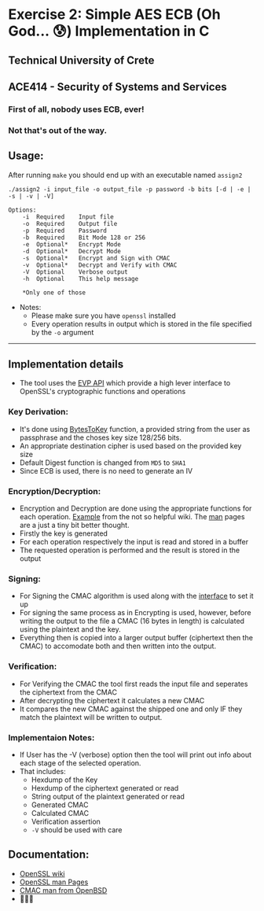 # Exercise 2: Simple AES ECB (Oh God... :cold_sweat:) Implementation in C

Technical University of Crete
---
ACE414 - Security of Systems and Services
---

### First of all, nobody uses ECB, ever!
### Not that's out of the way.

## Usage:

After running `make` you should end up with an executable named `assign2`

```
./assign2 -i input_file -o output_file -p password -b bits [-d | -e | -s | -v | -V]

Options:
    -i  Required    Input file
    -o  Required    Output file
    -p  Required    Password
    -b  Required    Bit Mode 128 or 256
    -e  Optional*   Encrypt Mode
    -d  Optional*   Decrypt Mode
    -s  Optional*   Encrypt and Sign with CMAC
    -v  Optional*   Decrypt and Verify with CMAC  
    -V  Optional    Verbose output
    -h  Optional    This help message

    *Only one of those
```

- Notes: 
  - Please make sure you have `openssl` installed
  - Every operation results in output which is stored in the file specified by the `-o` argument
---

## Implementation details

- The tool uses the [EVP API](https://wiki.openssl.org/index.php/EVP) which provide a high lever interface to OpenSSL's cryptographic functions and operations
  
### Key Derivation:
- It's done using [BytesToKey](https://www.openssl.org/docs/man1.1.1/man3/EVP_BytesToKey.html) function, a provided string from the user as passphrase and the choses key size 128/256 bits.
- An appropriate destination cipher is used based on the provided key size
- Default Digest function is changed from `MD5` to `SHA1`
- Since ECB is used, there is no need to generate an IV

### Encryption/Decryption:
- Encryption and Decryption are done using the appropriate functions for each operation. [Example](https://wiki.openssl.org/index.php/EVP_Symmetric_Encryption_and_Decryption) from the not so helpful wiki. The [man](https://www.openssl.org/docs/man1.1.1/man3/EVP_CIPHER_CTX_new.html) pages are a just a tiny bit better thought.
- Firstly the key is generated
- For each operation respectively the input is read and stored in a buffer
- The requested operation is performed and the result is stored in the output

### Signing:
- For Signing the CMAC algorithm is used along with the [interface](https://man.openbsd.org/CMAC_Init) to set it up
- For signing the same process as in Encrypting is used, however, before writing the output to the file a CMAC (16 bytes in length) is calculated using the plaintext and the key.
- Everything then is copied into a larger output buffer (ciphertext then the CMAC) to accomodate both and then written into the output.

### Verification:
- For Verifying the CMAC the tool first reads the input file and seperates the ciphertext from the CMAC
- After decrypting the ciphertext it calculates a new CMAC 
- It compares the new CMAC against the shipped one and only IF they match the plaintext will be written to output.

### Implementaion Notes:
- If User has the -V (verbose) option then the tool will print out info about each stage of the selected operation.
- That includes:   
  - Hexdump of the Key
  - Hexdump of the ciphertext generated or read
  - String output of the plaintext generated or read
  - Generated CMAC
  - Calculated CMAC
  - Verification assertion
  - `-V` should be used with care


## Documentation:
- [OpenSSL wiki](https://wiki.openssl.org/)
- [OpenSSL man Pages](https://www.openssl.org/docs/man1.1.1/)
- [CMAC man from OpenBSD](https://man.openbsd.org/CMAC_Init)
- :duck::duck::runner:

